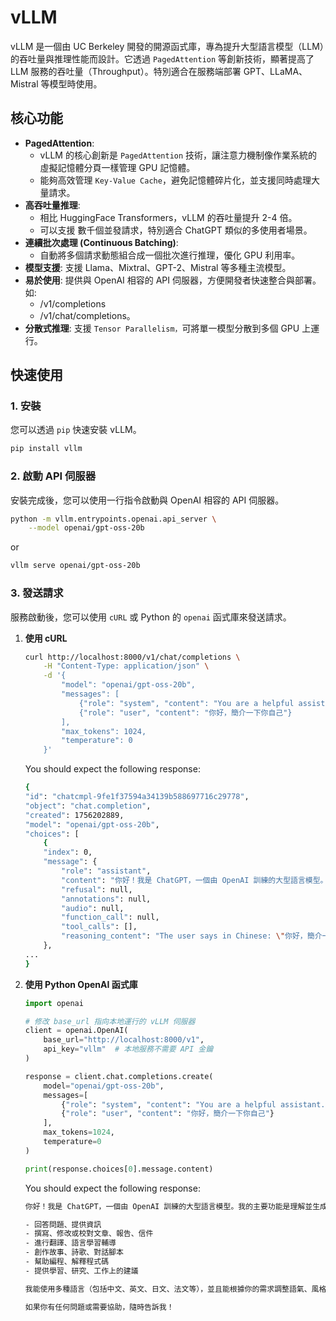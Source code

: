 # vLLM

vLLM 是一個由 UC Berkeley 開發的開源函式庫，專為提升大型語言模型（LLM）的吞吐量與推理性能而設計。它透過 `PagedAttention` 等創新技術，顯著提高了 LLM 服務的吞吐量（Throughput）。特別適合在服務端部署 GPT、LLaMA、Mistral 等模型時使用。

## 核心功能

- **PagedAttention**:
  - vLLM 的核心創新是 `PagedAttention` 技術，讓注意力機制像作業系統的虛擬記憶體分頁一樣管理 GPU 記憶體。
  - 能夠高效管理 `Key-Value Cache`，避免記憶體碎片化，並支援同時處理大量請求。
- **高吞吐量推理**:
  - 相比 HuggingFace Transformers，vLLM 的吞吐量提升 2-4 倍。
  - 可以支援 數千個並發請求，特別適合 ChatGPT 類似的多使用者場景。
- **連續批次處理 (Continuous Batching)**:
  - 自動將多個請求動態組合成一個批次進行推理，優化 GPU 利用率。
- **模型支援**: 支援 Llama、Mixtral、GPT-2、Mistral 等多種主流模型。
- **易於使用**: 提供與 OpenAI 相容的 API 伺服器，方便開發者快速整合與部署。如:
  - /v1/completions
  - /v1/chat/completions。
- **分散式推理**: 支援 `Tensor Parallelism，`可將單一模型分散到多個 GPU 上運行。

## 快速使用

### 1. 安裝

您可以透過 `pip` 快速安裝 vLLM。

```bash
pip install vllm
```

### 2. 啟動 API 伺服器

安裝完成後，您可以使用一行指令啟動與 OpenAI 相容的 API 伺服器。

```bash
python -m vllm.entrypoints.openai.api_server \
    --model openai/gpt-oss-20b
```

or

```bash
vllm serve openai/gpt-oss-20b
```

### 3. 發送請求

服務啟動後，您可以使用 `cURL` 或 Python 的 `openai` 函式庫來發送請求。

1. **使用 cURL**

    ```bash
    curl http://localhost:8000/v1/chat/completions \
        -H "Content-Type: application/json" \
        -d '{
            "model": "openai/gpt-oss-20b",
            "messages": [
                {"role": "system", "content": "You are a helpful assistant."},
                {"role": "user", "content": "你好，簡介一下你自己"}
            ],
            "max_tokens": 1024,
            "temperature": 0
        }'
    ```

    You should expect the following response:

    ```bash
    {
    "id": "chatcmpl-9fe1f37594a34139b588697716c29778",
    "object": "chat.completion",
    "created": 1756202889,
    "model": "openai/gpt-oss-20b",
    "choices": [
        {
        "index": 0,
        "message": {
            "role": "assistant",
            "content": "你好！我是 ChatGPT，一個由 OpenAI 訓練的大型語言模型。我的主要功能是理解並生成自然語言，能夠協助你完成各種文字相關的任務，例如：\n\n- 回答問題、提供資訊\n- 撰寫、修改或校對文章、報告、信件\n- 進行翻譯、語言學習輔導\n- 創作故事、詩歌、對話腳本\n- 幫助編程、解釋程式碼\n- 提供學習、研究、工作上的建議\n\n我能使用多種語言（包括中文、英文、日文、法文等），並且能根據你的需求調整語氣、風格或深度。雖然我盡力提供準確且有用的資訊，但我並非專業人士，對於醫療、法律、財務等專業領域的建議，還是建議你諮詢相關專家。\n\n如果你有任何問題或需要協助，隨時告訴我！",
            "refusal": null,
            "annotations": null,
            "audio": null,
            "function_call": null,
            "tool_calls": [],
            "reasoning_content": "The user says in Chinese: \"你好，簡介一下你自己\" meaning \"Hello, introduce yourself briefly.\" So we need to respond in Chinese, presumably. The assistant is ChatGPT. We should give a brief introduction: name, capabilities, etc. Should be friendly."
        },
    ...
    }
    ```

2. **使用 Python OpenAI 函式庫**

    ```python
    import openai

    # 修改 base_url 指向本地運行的 vLLM 伺服器
    client = openai.OpenAI(
        base_url="http://localhost:8000/v1",
        api_key="vllm"  # 本地服務不需要 API 金鑰
    )

    response = client.chat.completions.create(
        model="openai/gpt-oss-20b",
        messages=[
            {"role": "system", "content": "You are a helpful assistant."},
            {"role": "user", "content": "你好，簡介一下你自己"}
        ],
        max_tokens=1024,
        temperature=0
    )

    print(response.choices[0].message.content)
    ```

    You should expect the following response:

    ```bash
    你好！我是 ChatGPT，一個由 OpenAI 訓練的大型語言模型。我的主要功能是理解並生成自然語言，能夠協助你完成各種文字相關的任務，例如：

    - 回答問題、提供資訊
    - 撰寫、修改或校對文章、報告、信件
    - 進行翻譯、語言學習輔導
    - 創作故事、詩歌、對話腳本
    - 幫助編程、解釋程式碼
    - 提供學習、研究、工作上的建議

    我能使用多種語言（包括中文、英文、日文、法文等），並且能根據你的需求調整語氣、風格或深度。雖然我盡力提供準確且有用的資訊，但我並非專業人士，對於醫療、法律、財務等專業領域的建議，還是建議你諮詢相關專家。

    如果你有任何問題或需要協助，隨時告訴我！
    ```

